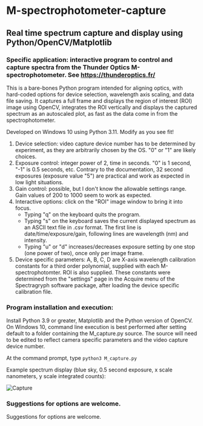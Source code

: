 # M-spectrophotometer-capture
## Real time spectrum capture and display using Python/OpenCV/Matplotlib

### Specific application: interactive program to control and capture spectra from the Thunder Optics M-spectrophotometer.  See https://thunderoptics.fr/

This is a bare-bones Python program intended for aligning optics, with hard-coded options for device selection, wavelength axis scaling, and data file saving.
It captures a full frame and displays the region of interest (ROI) image using OpenCV, integrates the ROI vertically and displays the captured spectrum as an autoscaled plot, as fast as the data come in from the spectrophotometer. 

Developed on Windows 10 using Python 3.11. Modify as you see fit!

1. Device selection: video capture device number has to be determined by experiment, as they are arbitrarily chosen by the OS. "0" or "1" are likely choices.
2. Exposure control: integer power of 2, time in seconds. "0" is 1 second, "-1" is 0.5 seconds, etc. Contrary to the documentation, 32 second exposures (exposure value "5") are practical and work as expected in low light situations.
3. Gain control: possible, but I don't know the allowable settings range. Gain values of 200 to 1000 seem to work as expected.
4. Interactive options: click on the "ROI" image window to bring it into focus.
   * Typing "q" on the keyboard quits the program.
   * Typing "s" on the keyboard saves the current displayed spectrum as an ASCII text file in .csv format. The first line is date/time/exposure/gain, following    lines are wavelength (nm) and intensity.
   * Typing "u" or "d" increases/decreases exposure setting by one stop (one power of two), once only per image frame.
6. Device specific parameters: A, B, C, D are X-axis wavelength calibration constants for a third order polynomial, supplied with each M-spectrophotomter. ROI is also supplied. These constants were determined from the "settings" page in the Acquire menu of the Spectragryph software package, after loading the device specific calibration file.

### Program installation and execution:

Install Python 3.9 or greater, Matplotlib and the Python version of OpenCV.
On Windows 10, command line execution is best performed after setting default to a folder containing the M_capture.py source.
The source will need to be edited to reflect camera specific parameters and the video capture device number.

At the command prompt, type `python3 M_capture.py`

Example spectrum display (blue sky, 0.5 second exposure, x scale nanometers, y scale integrated counts):

![Capture](https://github.com/jremington/M-spectrophotometer-capture/assets/5509037/a112949e-9c29-420a-9e89-68357478a834)

### Suggestions for options are welcome.
Suggestions for options are welcome.

